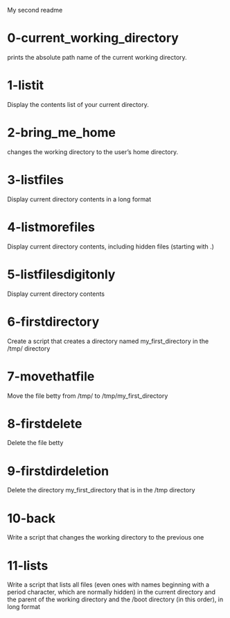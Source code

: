 My second readme

# 0-current_working_directory
prints the absolute path name of the current working directory.

# 1-listit
Display the contents list of your current directory.

# 2-bring_me_home
changes the working directory to the user’s home directory.

# 3-listfiles
Display current directory contents in a long format

# 4-listmorefiles
Display current directory contents, including hidden files (starting with .)

# 5-listfilesdigitonly
Display current directory contents

# 6-firstdirectory
Create a script that creates a directory named my_first_directory in the /tmp/ directory

# 7-movethatfile
Move the file betty from /tmp/ to /tmp/my_first_directory

# 8-firstdelete
Delete the file betty

# 9-firstdirdeletion
Delete the directory my_first_directory that is in the /tmp directory

# 10-back
Write a script that changes the working directory to the previous one

# 11-lists
Write a script that lists all files (even ones with names beginning with a period character, which are normally hidden) in the current directory and the parent of the working directory and the /boot directory (in this order), in long format
